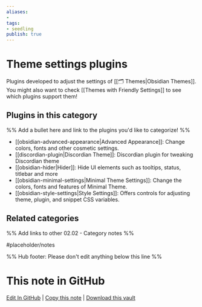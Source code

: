 ```yaml
---
aliases:
- 
tags: 
- seedling 
publish: true
---
```



# Theme settings plugins

Plugins developed to adjust the settings of [[🗂️ Themes|Obsidian Themes]].  You might also want to check [[Themes with Friendly Settings]] to see which plugins support them!

## Plugins in this category

%% Add a bullet here and link to the plugins you'd like to categorize! %%

- [[obsidian-advanced-appearance|Advanced Appearance]]: Change colors, fonts and other cosmetic settings.
- [[discordian-plugin|Discordian Theme]]: Discordian plugin for tweaking Discordian theme
- [[obsidian-hider|Hider]]: Hide UI elements such as tooltips, status, titlebar and more
- [[obsidian-minimal-settings|Minimal Theme Settings]]: Change the colors, fonts and features of Minimal Theme.
- [[obsidian-style-settings|Style Settings]]: Offers controls for adjusting theme, plugin, and snippet CSS variables.

## Related categories

%% Add links to other 02.02 - Category notes %%

#placeholder/notes

%% Hub footer: Please don't edit anything below this line %%

# This note in GitHub

<span class="git-footer">[Edit In GitHub](https://github.dev/obsidian-community/obsidian-hub/blob/main/02%20-%20Community%20Expansions/02.01%20Plugins%20by%20Category/Theme%20settings%20plugins.md "git-hub-edit-note") | [Copy this note](https://raw.githubusercontent.com/obsidian-community/obsidian-hub/main/02%20-%20Community%20Expansions/02.01%20Plugins%20by%20Category/Theme%20settings%20plugins.md "git-hub-copy-note") | [Download this vault](https://github.com/obsidian-community/obsidian-hub/archive/refs/heads/main.zip "git-hub-download-vault") </span>
